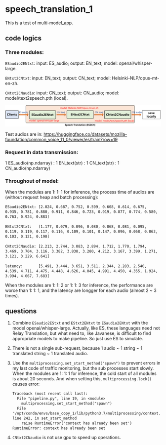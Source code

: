 # speech_translation_1
This is a test of multi-model_app.

## code logics

### Three modules: 

`ESaudio2ENtxt`: input: ES_audio;  output: EN_text;  model: openai/whisper-large.

`ENtxt2CNtxt`: input: EN_text;  output: CN_text;  model: Helsinki-NLP/opus-mt-en-zh.

`CNtxt2CNaudio`: input: CN_text;  output: CN_audio;  model: model/text2speech.pth (local).

![Image](https://github.com/lifang535/speech_translation_1/blob/main/app.png)

Test audios are in: https://huggingface.co/datasets/mozilla-foundation/common_voice_11_0/viewer/es/train?row=19

### Request in data transmission: 

1 ES_audio(np.ndarray) : 1 EN_text(str) : 1 CN_text(str) : 1 CN_audio(np.ndarray)

### Throughout of model: 

When the modules are 1: 1: 1 for inference, the process time of audios are (without request heap and batch processing):

```
ESaudio2ENtxt: [2.024, 0.687, 0.752, 0.599, 0.608, 0.614, 0.675, 0.935, 0.781, 0.880, 0.911, 0.846, 0.723, 0.919, 0.877, 0.774, 0.580, 0.763, 0.924, 0.883]

ENtxt2CNtxt:   [1.177, 0.079, 0.096, 0.080, 0.068, 0.081, 0.095, 0.119, 0.119, 0.117, 0.116, 0.109, 0.101, 0.147, 0.096, 0.068, 0.063, 0.103, 0.121, 0.190]

CNtxt2CNaudio: [2.213, 2.744, 3.083, 2.894, 1.712, 1.770, 1.794, 3.469, 3.704, 3.116, 3.382, 3.838, 3.280, 4.212, 3.167, 3.399, 1.271, 3.121, 3.229, 6.641]

latency:       [5.491, 3.444, 3.651, 3.511, 2.344, 2.283, 2.540, 4.539, 4.711, 4.475, 4.448, 4.626, 4.045, 4.991, 4.450, 4.355, 1.924, 3.994, 4.067, 7.683]
```

When the modules are 1: 1: 2 or 1: 1: 3 for inference, the performance are worce than 1: 1: 1, and the latency are longger for each audio (almost 2 ~ 3 times).

## questions

1. Combine `ESaudio2EStxt` and `EStxt2ENtxt` to `ESaudio2ENtxt` with the model openai/whisper-large. Actually, like ES, these languages need not Relay Translation, but what need to, like Javanese, is difficult to find appropriate models to make pipeline. So just use ES to simulate.

2. There is not a single sub-request, because 1 audio ~ 1 string ~ 1 translated string ~ 1 translated audio.

3. Use the `multiprocessing.set_start_method("spawn")` to prevent errors in my last code of traffic monitoring, but the sub processes start slowly. When the modules are 1: 1: 1 for inference, the cold start of all modules is about 20 seconds. And when setting this, `multiprocessing.lock()` causes error: 
      ```
      Traceback (most recent call last):
        File "pipeline.py", line 19, in <module>
          multiprocessing.set_start_method("spawn")
        File "/opt/conda/envs/base_copy_1/lib/python3.7/multiprocessing/context.py", line 242, in set_start_method
          raise RuntimeError('context has already been set')
      RuntimeError: context has already been set
      ```

4. `CNtxt2CNaudio` is not use gpu to speed up operations.
